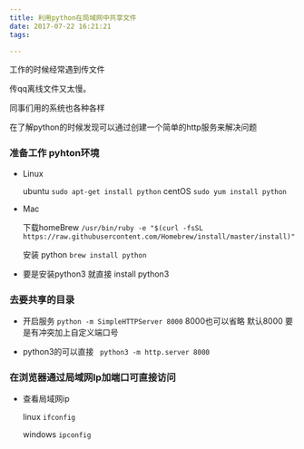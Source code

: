 ```yaml
---
title: 利用python在局域网中共享文件
date: 2017-07-22 16:21:21
tags:

---
```


工作的时候经常遇到传文件

传qq离线文件又太慢。

同事们用的系统也各种各样

在了解python的时候发现可以通过创建一个简单的http服务来解决问题

### 准备工作 pyhton环境

* Linux

  ubuntu `sudo apt-get install python`
  centOS `sudo yum install python`

* Mac

  下载homeBrew `/usr/bin/ruby -e "$(curl -fsSL https://raw.githubusercontent.com/Homebrew/install/master/install)"`

  安装
      python `brew install python`

* 要是安装python3 就直接 install python3

### 去要共享的目录

* 开启服务 `python -m SimpleHTTPServer 8000` 8000也可以省略 默认8000 要是有冲突加上自定义端口号

* python3的可以直接 ` python3 -m http.server 8000`

### 在浏览器通过局域网Ip加端口可直接访问

* 查看局域网ip

  linux `ifconfig`

  windows `ipconfig`
